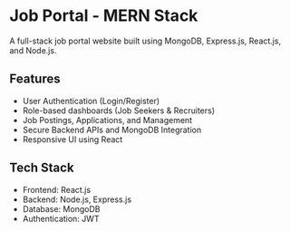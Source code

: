 # Job Portal - MERN Stack

A full-stack job portal website built using MongoDB, Express.js, React.js, and Node.js.

## Features
- User Authentication (Login/Register)
- Role-based dashboards (Job Seekers & Recruiters)
- Job Postings, Applications, and Management
- Secure Backend APIs and MongoDB Integration
- Responsive UI using React

## Tech Stack
- Frontend: React.js
- Backend: Node.js, Express.js
- Database: MongoDB
- Authentication: JWT
